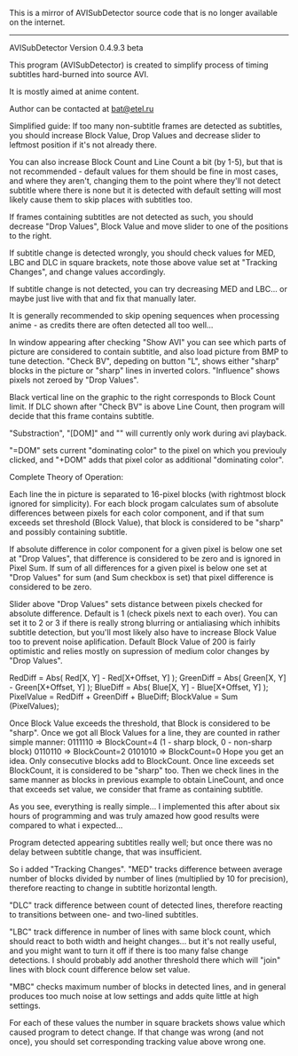 This is a mirror of AVISubDetector source code that is no longer available on the internet.

***

AVISubDetector Version 0.4.9.3 beta


This program (AVISubDetector) is created to simplify process
of timing subtitles hard-burned into source AVI.

It is mostly aimed at anime content.

Author can be contacted at bat@etel.ru

Simplified guide:
If too many non-subtitle frames are detected as subtitles,
you should increase Block Value, Drop Values and decrease
slider to leftmost position if it's not already there.

You can also increase Block Count and Line Count a bit (by 1-5),
but that is not recommended - default values for them should
be fine in most cases, and where they aren't, changing them
to the point where they'll not detect subtitle where there is none
but it is detected with default setting will most likely cause them
to skip places with subtitles too.

If frames containing subtitles are not detected as such, you
should decrease "Drop Values", Block Value and move slider
to one of the positions to the right.

If subtitle change is detected wrongly, you should check values
for MED, LBC and DLC in square brackets, note those above
value set at "Tracking Changes", and change values accordingly.

If subtitle change is not detected, you can try decreasing
MED and LBC... or maybe just live with that and fix that
manually later.

It is generally recommended to skip opening sequences
when processing anime - as credits there are often
detected all too well...

In window appearing after checking "Show AVI" you can
see which parts of picture are considered to contain subtitle,
and also load picture from BMP to tune detection.
"Check BV", depeding on button "L", shows either "sharp"
blocks in the picture or "sharp" lines in inverted colors.
"Influence" shows pixels not zeroed by "Drop Values".

Black vertical line on the graphic to the right corresponds to Block Count limit.
If DLC shown after "Check BV" is above Line Count, then program will
decide that this frame contains subtitle.

"Substraction", "[DOM]" and "<DOM>" will currently only
work during avi playback. 

"=DOM" sets current "dominating color"
to the pixel on which you previouly clicked, and "+DOM" adds that
pixel color as additional "dominating color".

Complete Theory of Operation:

Each line the in picture is separated to 16-pixel blocks (with rightmost block ignored for simplicity).
For each block progam calculates sum of absolute differences between pixels for each color component,
and if that sum exceeds set threshold (Block Value), that block is considered to be "sharp" and possibly
containing subtitle.

If absolute difference in color component for a given pixel is below
one set at "Drop Values", that difference is considered to be zero
and is ignored in Pixel Sum. If sum of all differences for a given pixel
is below one set at "Drop Values" for sum (and Sum checkbox is set)
that pixel difference is considered to be zero.

Slider above "Drop Values" sets distance between pixels checked
for absolute difference. Default is 1 (check pixels next to each over).
You can set it to 2 or 3 if there is really strong blurring or antialiasing
which inhibits subtitle detection, but you'll most likely also have
to increase Block Value too to prevent noise aplification.
Default Block Value of 200 is fairly optimistic and relies mostly
on supression of medium color changes by "Drop Values".

RedDiff   = Abs(   Red[X, Y] -   Red[X+Offset, Y] );
GreenDiff = Abs( Green[X, Y] - Green[X+Offset, Y] );
BlueDiff  = Abs(  Blue[X, Y] -  Blue[X+Offset, Y] );
PixelValue = RedDiff + GreenDiff + BlueDiff;
BlockValue = Sum (PixelValues);

Once Block Value exceeds the threshold, that Block is considered to be "sharp".
Once we got all Block Values for a line, they are counted in rather simple manner:
0111110 => BlockCount=4 (1 - sharp block, 0 - non-sharp block)
0110110 => BlockCount=2
0101010 => BlockCount=0
Hope you get an idea. Only consecutive blocks add to BlockCount.
Once line exceeds set BlockCount, it is considered to be "sharp" too.
Then we check lines in the same manner as blocks in previous example
to obtain LineCount, and once that exceeds set value, we consider that
frame as containing subtitle.

As you see, everything is really simple... I implemented this after about
six hours of programming and was truly amazed how good results were
compared to what i expected...

Program detected appearing subtitles really well; but once
there was no delay between subtitle change, that was insufficient.

So i added "Tracking Changes".
"MED" tracks difference between average number of blocks divided
by number of lines (multiplied by 10 for precision), therefore
reacting to change in subtitle horizontal length.

"DLC" track difference between count of detected lines,
therefore reacting to transitions between one- and two-lined subtitles.

"LBC" track difference in number of lines with same block count,
which should react to both width and height changes...
but it's not really useful, and you might want to turn it off
if there is too many false change detections.
I should probably add another threshold there which
will "join" lines with block count difference below set value.

"MBC" checks maximum number of blocks in detected lines,
and in general produces too much noise at low settings
and adds quite little at high settings.

For each of these values the number in square brackets
shows value which caused program to detect change.
If that change was wrong (and not once), you should set
corresponding tracking value above wrong one.

